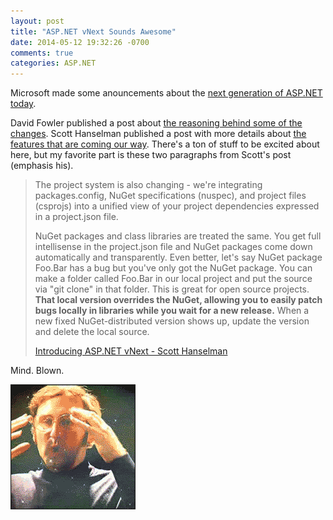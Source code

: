 ```yaml
---
layout: post
title: "ASP.NET vNext Sounds Awesome"
date: 2014-05-12 19:32:26 -0700
comments: true
categories: ASP.NET
---
```


Microsoft made some anouncements about the [next generation of ASP.NET today](http://blogs.msdn.com/b/dotnet/archive/2014/05/12/the-next-generation-of-net-asp-net-vnext.aspx).

David Fowler published a post about [the reasoning behind some of the changes](http://davidfowl.com/asp-net-vnext/).
Scott Hanselman published a post with more details about [the features that are coming our way](http://www.hanselman.com/blog/IntroducingASPNETVNext.aspx).
There's a ton of stuff to be excited about here, but my favorite part is these two paragraphs from Scott's post (emphasis his).

> The project system is also changing - we're integrating packages.config, NuGet specifications (nuspec),
> and project files (csprojs) into a unified view of your project dependencies expressed in a project.json file.
> 
> NuGet packages and class libraries are treated the same.
> You get full intellisense in the project.json file and NuGet packages come down automatically and transparently.
> Even better, let's say NuGet package Foo.Bar has a bug but you've only got the NuGet package.
> You can make a folder called Foo.Bar in our local project and put the source via "git clone" in that folder.
> This is great for open source projects.
> **That local version overrides the NuGet, allowing you to easily patch bugs locally in libraries while you wait for a new release.**
> When a new fixed NuGet-distributed version shows up, update the version and delete the local source.
>
> [Introducing ASP.NET vNext - Scott Hanselman](http://www.hanselman.com/blog/IntroducingASPNETVNext.aspx)

Mind. Blown.

![Mind Blown](/images/post-images/mind-blown.gif)